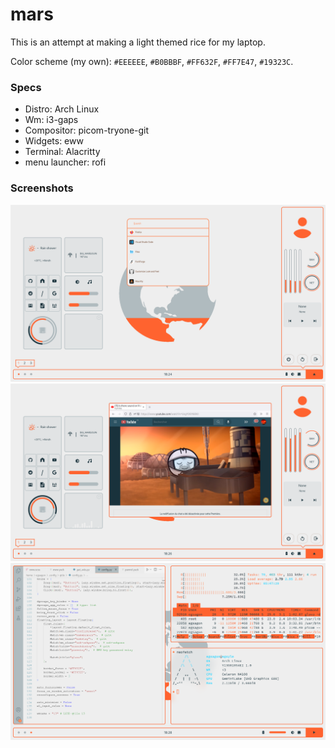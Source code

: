 # mars

This is an attempt at making a light themed rice for my laptop.

Color scheme (my own):
  `#EEEEEE`, `#B0BBBF`, `#FF632F`, `#FF7E47`, `#19323C`.

### Specs

- Distro: Arch Linux
- Wm: i3-gaps
- Compositor: picom-tryone-git
- Widgets: eww
- Terminal: Alacritty
- menu launcher: rofi

### Screenshots

![img1](src/mars1.png)
![img2](src/mars2.png)
![img3](src/mars3.png)

